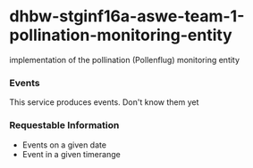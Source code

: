# dhbw-stginf16a-aswe-team-1-pollination-monitoring-entity
implementation of the pollination (Pollenflug) monitoring entity

### Events
This service produces events. Don't know them yet

### Requestable Information

* Events on a given date
* Event in a given timerange
